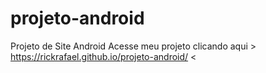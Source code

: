 # projeto-android
Projeto de Site Android
Acesse  meu projeto  clicando aqui > https://rickrafael.github.io/projeto-android/ <
